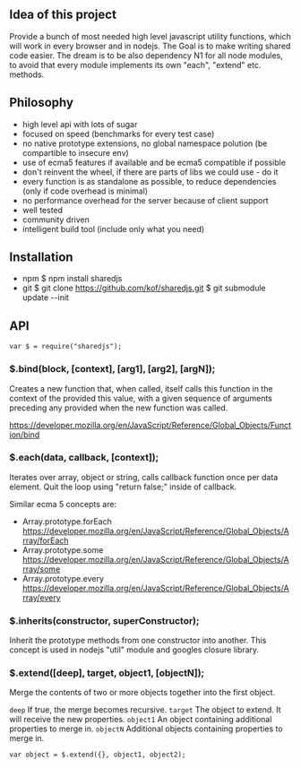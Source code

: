 ## Idea of this project

Provide a bunch of most needed high level javascript utility functions, which will work in every browser and in nodejs. 
The Goal is to make writing shared code easier. 
The dream is to be also dependency N1 for all node modules, to avoid that every module implements its own "each", "extend" etc. methods.   

## Philosophy

- high level api with lots of sugar
- focused on speed (benchmarks for every test case)
- no native prototype extensions, no global namespace polution (be compartible to insecure env)
- use of ecma5 features if available and be ecma5 compatible if possible 
- don't reinvent the wheel, if there are parts of libs we could use - do it
- every function is as standalone as possible, to reduce dependencies (only if code overhead is minimal)
- no performance overhead for the server because of client support
- well tested
- community driven
- intelligent build tool (include only what you need)

## Installation
- npm
	$ npm install sharedjs
- git
	$ git clone https://github.com/kof/sharedjs.git
	$ git submodule update --init

## API

	var $ = require("sharedjs");

### $.bind(block, [context], [arg1], [arg2], [argN]);

Creates a new function that, when called, itself calls this function in the context of the provided this value, with a given sequence of arguments preceding any provided when the new function was called.

https://developer.mozilla.org/en/JavaScript/Reference/Global_Objects/Function/bind

### $.each(data, callback, [context]);

Iterates over array, object or string, calls callback function once per data element.
Quit the loop using "return false;" inside of callback.

Similar ecma 5 concepts are:
- Array.prototype.forEach https://developer.mozilla.org/en/JavaScript/Reference/Global_Objects/Array/forEach
- Array.prototype.some https://developer.mozilla.org/en/JavaScript/Reference/Global_Objects/Array/some
- Array.prototype.every https://developer.mozilla.org/en/JavaScript/Reference/Global_Objects/Array/every

### $.inherits(constructor, superConstructor);

Inherit the prototype methods from one constructor into another. This concept is used in nodejs "util" module and googles closure library.

### $.extend([deep], target, object1, [objectN]);

Merge the contents of two or more objects together into the first object. 

`deep` If true, the merge becomes recursive.
`target` The object to extend. It will receive the new properties.
`object1` An object containing additional properties to merge in.
`objectN` Additional objects containing properties to merge in.

	var object = $.extend({}, object1, object2);


